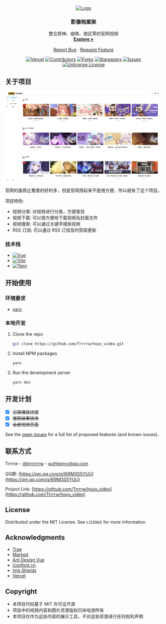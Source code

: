 <!-- PROJECT LOGO -->
<br />
<div align="center">
  <a href="https://github.com/Trrrrw/hoyo_video">
    <img src="src/assets/logos/logo.png" alt="Logo" width="219" height="80">
  </a>

  <h3 align="center">影像档案架</h3>

  <p align="center">
    整合原神、崩铁、绝区零的官网视频
    <br />
    <a href="https://hoyo-video.trrw.tech/"><strong>Explore »</strong></a>
    <br />
    <br />
    <a href="https://github.com/Trrrrw/hoyo_video/issues/new?labels=bug">Report Bug</a>
    &middot;
    <a href="https://github.com/Trrrrw/hoyo_video/issues/new?labels=enhancement">Request Feature</a>
  </p>
</div>


<div align="center">

[![Vercel][vercel-shield]][vercel-url]
[![Contributors][contributors-shield]][contributors-url]
[![Forks][forks-shield]][forks-url]
[![Stargazers][stars-shield]][stars-url]
[![Issues][issues-shield]][issues-url]
[![Unlicense License][license-shield]][license-url]

</div>


<!-- ABOUT THE PROJECT -->
## 关于项目

[![Product Screen Shot][product-screenshot]](https://hoyo-video.trrw.tech/)

官网的画质比蜀黍的好的多，但是官网用起来不是很方便，所以就有了这个项目。

项目特色:
* 视频分类: 对视频进行分类，方便查找
* 视频下载: 可以很方便地下载视频及封面文件
* 视频搜索: 可以通过关键字搜索视频
* RSS 订阅: 可以通过 RSS 订阅及时获取更新


### 技术栈

* [![Vue][Vue.js]][Vue-url]
* [![Vite][Vite.js]][Vite-url]
* [![Yarn][Yarn.js]][Yarn-url]


<!-- GETTING STARTED -->
## 开始使用

### 环境要求

* [yarn](https://www.yarnpkg.cn/getting-started/install)

### 本地开发

1. Clone the repo
   ```sh
   git clone https://github.com/Trrrrw/hoyo_video.git
   ```
2. Install NPM packages
   ```sh
   yarn
   ```
3. Run the development server
   ```sh
   yarn dev
   ```


<!-- ROADMAP -->
## 开发计划

- [x] ~~记录播放进度~~
- [x] ~~搜索结果排序~~
- [x] ~~全部视频页面~~

See the [open issues](https://github.com/Trrrrw/hoyo_video/issues) for a full list of proposed features (and known issues).


<!-- CONTACT -->
## 联系方式

Trrrrw - [@trrrrrrrw](https://x.com/trrrrrrrw) - wzhhenry@qq.com

QQ群: [https://qm.qq.com/q/6l9M3S5YUU](https://qm.qq.com/q/6l9M3S5YUU)

Project Link: [https://github.com/Trrrrw/hoyo_video](https://github.com/Trrrrw/hoyo_video)


<!-- LICENSE -->
## License

Distributed under the MIT License. See `LICENSE` for more information.


<!-- ACKNOWLEDGMENTS -->
## Acknowledgments

* [Trae](https://www.trae.ai)
* [Marked](https://marked.js.org)
* [Ant Design Vue](https://www.antdv.com/components/overview-cn)
* [iconfont.cn](http://iconfont.cn)
* [Img Shields](https://shields.io)
* [Vercel](https://vercel.com)


<!-- COPYRIGHT -->
## Copyright

* 本项目代码基于 MIT 许可证开源
* 项目中的视频内容和图片资源版权归米哈游所有
* 本项目仅作为这些内容的展示工具，不对这些资源进行任何权利声明


<!-- MARKDOWN LINKS & IMAGES -->
<!-- https://www.markdownguide.org/basic-syntax/#reference-style-links -->
[vercel-shield]: https://vercelbadge.vercel.app/api/Trrrrw/hoyo_video
[vercel-url]: https://vercel.com/trrw/hoyo-video
[contributors-shield]: https://img.shields.io/github/contributors/Trrrrw/hoyo_video
[contributors-url]: https://github.com/Trrrrw/hoyo_video/graphs/contributors
[forks-shield]: https://img.shields.io/github/forks/Trrrrw/hoyo_video
[forks-url]: https://github.com/Trrrrw/hoyo_video/network/members
[stars-shield]: https://img.shields.io/github/stars/Trrrrw/hoyo_video
[stars-url]: https://github.com/Trrrrw/hoyo_video/stargazers
[issues-shield]: https://img.shields.io/github/issues/Trrrrw/hoyo_video
[issues-url]: https://github.com/Trrrrw/hoyo_video/issues
[license-shield]: https://img.shields.io/github/license/Trrrrw/hoyo_video
[license-url]: https://github.com/Trrrrw/hoyo_video/blob/master/LICENSE.txt
[product-screenshot]: src/assets/images/screenshot.webp
[Vue.js]: https://img.shields.io/badge/Vue.js-35495E?style=for-the-badge&logo=vuedotjs&logoColor=4FC08D
[Vue-url]: https://vuejs.org/
[Vite.js]: https://img.shields.io/badge/Vite-646CFF?style=for-the-badge&logo=vite&logoColor=fff
[Vite-url]: https://vitejs.org/
[Yarn.js]: https://img.shields.io/badge/Yarn-2C8EBB?style=for-the-badge&logo=yarn&logoColor=fff
[Yarn-url]: https://yarnpkg.com/
